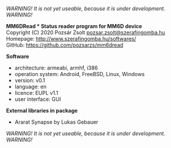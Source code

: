 *WARNING! It is not yet useable, because it is under development. WARNING!*  

**MM6DRead * Status reader program for MM6D device**  
Copyright (C) 2020 Pozsár Zsolt <pozsar.zsolt@szerafingomba.hu>  
Homepage: <http://www.szerafingomba.hu/softwares/>  
GitHub: <https://github.com/pozsarzs/mm6dread>

**Software**

 - architecture:       armeabi, armhf, i386
 - operation system:   Android, FreeBSD, Linux, Windows
 - version:            v0.1
 - language:           en
 - licence:            EUPL v1.1
 - user interface:     GUI

**External libraries in package**

 - Ararat Synapse by Lukas Gebauer

*WARNING! It is not yet useable, because it is under development. WARNING!*  
